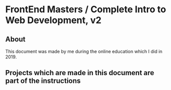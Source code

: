 # FrontEnd Masters / Complete Intro to Web Development, v2
## About
This document was made by me during the online education which I did in 2019.

## Projects which are made in this document are part of the instructions